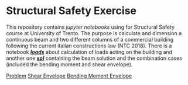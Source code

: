 # Structural Safety Exercise
This repository contains _jupyter notebooks_ using for Structural Safety course at University of Trento. The purpose is calculate and dimension a continuous beam and two different columns of a commercial building following the current italian constructions law (NTC 2018).
There is a notebook [___loads___](./loads.ipynb) about calculation of loads acting on the building and another one [***sol***](./sol.ipynb) containing the beam solution and the combination cases (included the bending moment and shear envelope).

[Problem](./pianoPrimo_esercitazione_segnato.eps)
[Shear Envelope](./shearEnvelope.jpg)
[Bending Moment Envelope](./bendingMomentEnvelope.jpg)

